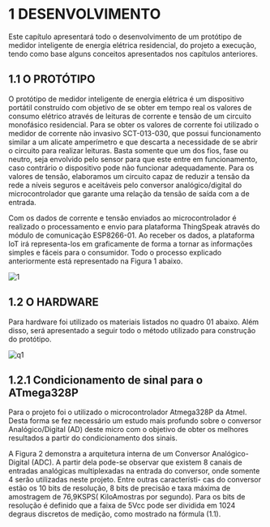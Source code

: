 
# 1	DESENVOLVIMENTO

   Este capítulo apresentará todo o desenvolvimento de um protótipo de medidor inteligente de energia elétrica residencial, do projeto a execução, tendo como base alguns conceitos apresentados nos capítulos anteriores.
    
## 1.1	   O PROTÓTIPO
    
   O protótipo de medidor inteligente de energia elétrica é um dispositivo portátil construído com objetivo de se obter em tempo real os valores de consumo elétrico através de leituras de corrente e tensão de um circuito monofásico residencial.
Para se obter os valores de corrente foi utilizado o medidor de corrente não invasivo SCT-013-030, que possui funcionamento similar a um alicate amperímetro e que descarta a necessidade de se abrir o circuito para realizar leituras. Basta somente que um dos fios, fase ou neutro, seja envolvido pelo sensor para que este entre em funcionamento, caso contrário o dispositivo pode não funcionar adequadamente.
Para os valores de tensão, elaboramos um circuito capaz de reduzir a tensão da rede a níveis seguros e aceitáveis pelo conversor analógico/digital do microcontrolador que garante uma relação da tensão de saída com a de entrada.

   Com os dados de corrente e tensão enviados ao microcontrolador é realizado o processamento e envio para plataforma ThingSpeak através do módulo de comunicação ESP8266-01. Ao receber os dados, a plataforma IoT irá representa-los em graficamente de forma a tornar as informações simples e fáceis para o consumidor. Todo o processo explicado anteriormente está representado na Figura 1 abaixo.
     
![1](https://user-images.githubusercontent.com/40185350/41261177-ee8048f4-6db0-11e8-92cc-0d597e2a7d34.png)

## 1.2	O HARDWARE

Para hardware foi utilizado os materiais listados no quadro 01 abaixo. Além disso, será apresentado a seguir todo o método utilizado para construção do protótipo.

![q1](https://user-images.githubusercontent.com/40185350/41261566-9f6e766c-6db2-11e8-878d-e1353b98f40c.png)

## 1.2.1	Condicionamento de sinal para o ATmega328P

Para o projeto foi o utilizado o microcontrolador Atmega328P da Atmel. Desta forma se fez necessário um estudo mais profundo sobre o conversor Analógico/Digital (AD) deste micro com o objetivo de obter os melhores resultados a partir do condicionamento dos sinais.

A Figura 2 demonstra a arquitetura interna de um Conversor Analógico-Digital (ADC). A partir dela pode-se observar que existem 8 canais de entradas analógicas multiplexadas na entrada do conversor, onde somente 4 serão utilizadas neste projeto. Entre outras característi- cas do conversor estão os 10 bits de resolução, 8 bits de precisão e taxa máxima de amostragem de 76,9KSPS( KiloAmostras por segundo). Para os bits de resolução é definido que a faixa de 5Vcc pode ser dividida em 1024 degraus discretos de medição, como mostrado na fórmula (1.1).


    

